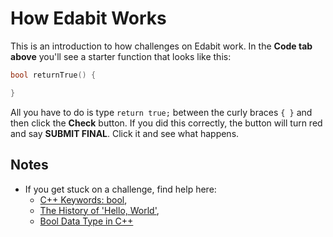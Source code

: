 # How Edabit Works

This is an introduction to how challenges on Edabit work. In the **Code tab above** you'll see a starter function that looks like this:

```C++
bool returnTrue() {

}
```

All you have to do is type `return true;` between the curly braces `{ }` and then click the **Check** button. If you did this correctly, the button will turn red and say **SUBMIT FINAL**. Click it and see what happens.

## Notes

* If you get stuck on a challenge, find help here:
	* [C++ Keywords: bool](http://www.functionx.com/cpp/keywords/bool.htm),
	* [The History of 'Hello, World'](https://blog.hackerrank.com/the-history-of-hello-world/),
	* [Bool Data Type in C++](https://www.geeksforgeeks.org/bool-data-type-in-c/)
